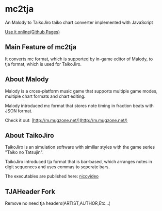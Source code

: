 # mc2tja
An Malody to TaikoJiro taiko chart converter implemented with JavaScript

[Use it online(Github Pages)](https://kotarouyt.github.io/mc2tja/)

## Main Feature of mc2tja
It converts mc format, which is supported by in-game editor of Malody, to tja format, which is used for TaikoJiro.

## About Malody
Malody is a cross-platform music game that supports multiple game modes, multiple chart formats and chart editing.

Malody introduced mc format that stores note timing in fraction beats with JSON format.

Check it out: [http://m.mugzone.net/](http://m.mugzone.net/)

## About TaikoJiro
TaikoJiro is an simulation software with similiar styles with the game series "Taiko no Tatsujin".

TaikoJiro introduced tja format that is bar-based, which arranges notes in digit sequences and uses commas to seperate bars.

The executables are published here: [nicovideo](http://www.nicovideo.jp/watch/sm5463901)

## TJAHeader Fork
Remove no need tja headers(ARTIST,AUTHOR,Etc...)



